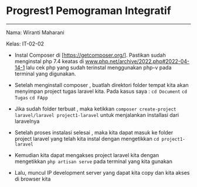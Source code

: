 # Progrest1 Pemograman Integratif

------

Nama: Wiranti Maharani

Kelas: IT-02-02



- Instal Composer di [https://getcomposer.org/]. Pastikan sudah menginstal php 7.4 keatas di www.php.net/archive/2022.php#2022-04-14-1 lalu cek php yang sudah terinstal menggunakan php-v pada terminal yang digunakan.
- Setelah menginstall composer , buatlah direktori folder tempat kita akan menyimpan project tugas laravel kita. 
  Pada kasus saya :
  `cd Document`
  `cd Tugas` 
  `cd FApp`

- Jika sudah folder terbuat , maka ketikkan `composer create-project laravel/laravel project1-laravel` untuk menjalankan installasi dari laravelnya

- Setelah proses instalasi selesai , maka kita dapat masuk ke folder project laravel yang telah kita instal dengan mengetikkan `cd project1-laravel`

- Kemudian kita dapat mengakses project laravel kita dengan mengetikkan `php artisan serve` pada terminal yang kita gunakan 

- Lalu, muncul IP development server yang dapat kita copy dan kita akses di browser kita 



